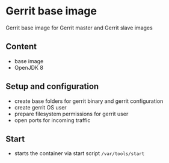# Gerrit base image

Gerrit base image for Gerrit master and Gerrit slave images

## Content

* base image
* OpenJDK 8

## Setup and configuration

* create base folders for gerrit binary and gerrit configuration
* create gerrit OS user
* prepare filesystem permissions for gerrit user
* open ports for incoming traffic

## Start

* starts the container via start script `/var/tools/start`
